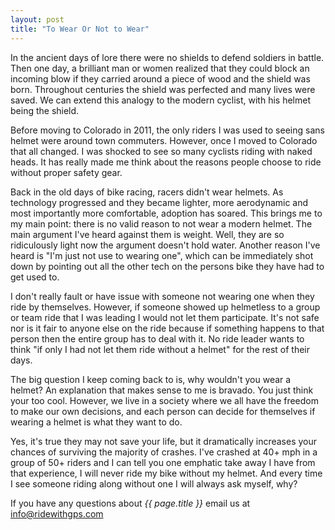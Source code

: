 ```yaml
---
layout: post
title: "To Wear Or Not to Wear"
---
```

In the ancient days of lore there were no shields to defend soldiers in battle. Then one day, a brilliant man or women realized that they could block an incoming blow if they carried around a piece of wood and the shield was born. Throughout centuries the shield was perfected and many lives were saved. We can extend this analogy to the modern cyclist, with his helmet being the shield.

Before moving to Colorado in 2011, the only riders I was used to seeing sans helmet were around town commuters. However, once I moved to Colorado that all changed. I was shocked to see so many cyclists riding with naked heads. It has really made me think about the reasons people choose to ride without proper safety gear.

Back in the old days of bike racing, racers didn't wear helmets. As technology progressed and they became lighter, more aerodynamic and most importantly more comfortable, adoption has soared. This brings me to my main point: there is no valid reason to not wear a modern helmet. The main argument I've heard against them is weight. Well, they are so ridiculously light now the argument doesn't hold water. Another reason I've heard is "I'm just not use to wearing one", which can be immediately shot down by pointing out all the other tech on the persons bike they have had to get used to. 

I don't really fault or have issue with someone not wearing one when they ride by themselves. However, if someone showed up helmetless to a group or team ride that I was leading I would not let them participate. It's not safe nor is it fair to anyone else on the ride because if something happens to that person then the entire group has to deal with it.  No ride leader wants to think "if only I had not let them ride without a helmet" for the rest of their days.

The big question I keep coming back to is, why wouldn't you wear a helmet? An explanation that makes sense to me is bravado. You just think your too cool. However, we live in a society where we all have the freedom to make our own decisions, and each person can decide for themselves if wearing a helmet is what they want to do. 

Yes, it's true they may not save your life, but it dramatically increases your chances of surviving the majority of crashes. I've crashed at 40+ mph in a group of 50+ riders and I can tell you one emphatic take away I have from that experience, I will never ride my bike without my helmet. And every time I see someone riding along without one I will always ask myself, why?

If you have any questions about *{{ page.title }}* email us at <a href="mailto:info@ridewithgps.com">info@ridewithgps.com</a>
